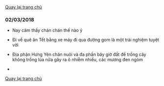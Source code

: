 [Quay lại trang chủ](https://phamkhactuy.github.io/tuypk.github.io/index.html)

### 02/03/2018
- Nay cảm thấy chán chán thế nào ý

- Đi về quê ăn Tết bằng xe máy đi qua đường gom là một trải nghiệm tuyệt vời
- Địa phận Hưng Yên chăn nuôi và đa phần bây giờ đất để trồng cây không trồng lúa nữa gây ra ô nhiễm nhiều, các mương đen ngòm
- 

[Quay lại trang chủ](https://phamkhactuy.github.io/tuypk.github.io/index.html)
